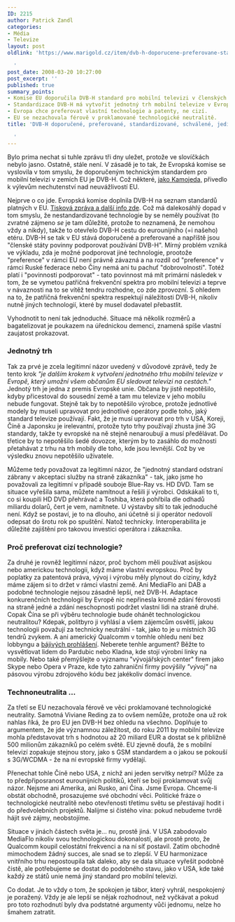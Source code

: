 ```yaml
---
ID: 2215
author: Patrick Zandl
categories:
- Média
- Televize
layout: post
oldlink: 'https://www.marigold.cz/item/dvb-h-doporucene-preferovane-standardizovane-schvalene-jedine

  '
post_date: 2008-03-20 10:27:00
post_excerpt: ''
published: true
summary_points:
- Komise EU doporučila DVB-H standard pro mobilní televizi v členských státech.
- Standardizace DVB-H má vytvořit jednotný trh mobilní televize v Evropě.
- Evropa chce preferovat vlastní technologie a patenty, ne cizí.
- EU se nezachovala férově v proklamované technologické neutralitě.
title: 'DVB-H doporučené, preferované, standardizované, schválené, jediné?

  '
---
```


Bylo prima nechat si tuhle zprávu tři dny uležet, protože ve slovíčkách nebylo jasno. Ostatně, stále není. V zásadě je to tak, že Evropská komise se vyslovila v tom smyslu, že doporučeným technickým standardem pro mobilní televizi v zemích EU je DVB-H. Což některé, <a href="http://vucako.bloguje.cz/669726-es-schaun-aufs-dvb-h-voll-hoffnung-schon-millionen.php">jako Kamojeda,</a> přivedlo k výlevům nechutenství nad neuvážlivostí EU. 

Nejprve o co jde. Evropská komise doplnila DVB-H na seznam standardů platných v EU. <a href="http://ec.europa.eu/ceskarepublika/press/press_releases/0808451b_cs.htm">Tisková zpráva a další info zde</a>. Což má dalekosáhlý dopad v tom smyslu, že nestandardizované technologie by se neměly používat (to zvratné zájmeno <em>se</em> je tam důležité, protože to neznamená, že nemohou vždy a nikdy), takže to otevřelo DVB-H cestu do eurounijního (=i našeho) etéru. DVB-H se tak v EU stává doporučené a preferované a napříště jsou "členské státy povinny podporovat používání DVB-H". Mírný problém vzniká ve výkladu, zda je možné podporovat jiné technologie, prootože "preference" v rámci EU není právně závazná a na rozdíl od "preference" v rámci Ruské federace nebo Číny nemá ani tu pachuť "dobrovolnosti". Totéž platí i "povinnosti podporovat" - tato povinnost má mít primární následek v tom, že se vymetou patřičná frekvenční spektra pro mobilní televizi a teprve v návaznosti na to se vítěž tendru rozhodne, co zde zprovozní. S ohledem na to, že patřičná frekvenční spektra respektují náležitosti DVB-H, nikoliv nutně jiných technologií, které by musel dodavatel přebastlit.  

<!--more-->

Vyhodnotit to není tak jednoduché. Situace má několik rozměrů a bagatelizovat je poukazem na úřednickou demenci, znamená spíše vlastní zaujatost prokazovat. 

<h3>Jednotný trh</h3>

Tak za prvé je zcela legitimní názor uvedený v důvodové zprávě, tedy že tento krok  <em>"je dalším krokem k vytvoření jednotného trhu mobilní televize v Evropě, který umožní všem občanům EU sledovat televizi na cestách."</em> Jednotý trh je jedna z premis Evropské unie. Občana by jistě nepotěšilo, kdyby přicestoval do sousední země a tam mu televize v jeho mobilu nebude fungovat. Stejně tak by to nepotěšilo výrobce, protože jednotlivé modely by museli upravovat pro jednotlivé operátory podle toho, jaký standard televize používají. Fakt, že je musí upravovat pro trh v USA, Koreji, Číně a Japonsku je irelevantní, protože tyto trhy používají zhusta jiné 3G standardy, takže ty evropské na ně stejně nenaroubují a musí předělávat. Do třetice by to nepotěšilo šedé dovozce, kterým by to zasáhlo do možnosti přetahávat z trhu na trh mobily dle toho, kde jsou levnější. Což by ve výsledku znovu nepotěšilo uživatele. 

Můžeme tedy považovat za legitimní názor, že "jednotný standard odstraní zábrany v akceptaci služby na straně zákazníka" - tak, jako jsme ho považovali za legitimní v případě souboje Blue-Ray vs. HD DVD. Tam se situace vyřešila sama, můžete namítnout a řešili jí výrobci. Odskákali to ti, co si koupili HD DVD přehrávač a Toshiba, která pohřbila dle odhadů miliardu dolarů, čert je vem, namítnete. U výstavby sítí to tak jednoduché není. Když se postaví, je to na dlouho, ani účetně si ji operátor nedovolí odepsat do šrotu rok po spuštění. Natož technicky. Interoperabilita je důležité zajištění pro takovou investici operátora i zákazníka.

<h3>Proč preferovat cizí technologie?</h3>

Za druhé je rovněž legitimní názor, proč bychom měli používat asijskou nebo americkou technologii, když máme vlastní evropskou. Proč by poplatky za patentová práva, vývoj i výrobu měly plynout do ciziny, když máme zájem si to držet v rámci vlastní země. Ani MediaFlo ani DAB a podobné technologie nejsou zásadně lepší, než DVB-H. Adaptace konkurenčních technologií by Evropě nic nepřinesla kromě zdání férovosti na straně jedné a zdání neschopnosti podržet vlastní lidi na straně druhé. Copak Čína se při výběru technologie bude ohánět technologickou neutralitou? Kdepak, politbyro ji vyhlásí a všem zájemcům osvětlí, jakou technologii považují za technicky neutrální - tak, jako to je u místních 3G tendrů zvykem. A ani americký Qualcomm v tomhle ohledu není bez lobbyngu a <a href="http://www.floforum.org/news/flo_forum_Kamil.jpg">bájivých prohlášení</a>.  Neberete tenhle argument? Běžte to vysvětlovat lidem do Pardubic nebo Kladna, kde stojí výrobní linky na mobily. Nebo také přemýšlejte o významu "vývojářských center" firem jako Skype nebo Opera v Praze, kde tyto zahraniční firmy povýšily<em> "vývoj"</em> na pásovou výrobu zdrojového kódu bez jakékoliv domácí invence. 

<h3>Technoneutralita ...</h3>

Za třetí se EU nezachovala férově ve věci proklamované technologické neutrality. Samotná Viviane Reding za to ovšem nemůže, protože ona už rok nahlas říká, že pro EU jen DVB-H bez ohledu na všechno. Doplňuje to argumentem, že jde významnou záležitost, do roku 2011 by mobilní televize mohla představovat trh s hodnotou až 20 miliard EUR a dostat se k přibližně 500 milionům zákazníků po celém světě. EU zjevně doufá, že s mobilní televizí zopakuje stejnou story, jako s GSM standardem a o jakou se pokouší s 3G/WCDMA - že na ní evropské firmy vydělají. 

Přenechat tohle Číně nebo USA, z nichž ani jeden servítky netrpí? Může za to předpřiposranost eurounijních politiků, kteří se bojí proklamovat svůj názor. Nejsme ani Amerika, ani Rusko, ani Čína. Jsme Evropa. Chceme-li obstát obchodně, prosazujeme své obchodní věci. Politické fráze o technologické neutralitě nebo otevřenosti třetímu světu se přestávají hodit i do předvolebních projektů. Nalijme si čistého vína: pokud nebudeme tvrdě hájit své zájmy, neobstojíme. 

Situace v jinách částech světa je... nu, prostě jiná. V USA zabodovalo MediaFlo nikoliv svou technologickou dokonalostí, ale prostě proto, že Qualcomm koupil celostátní frekvenci a na ní síť postavil. Zatím obchodně mimochodem žádný succes, ale snad se to zlepší. V EU harmonizace vnitřního trhu nepostoupila tak daleko, aby se dala situace vyřešit podobně čistě, ale potřebujeme se dostat do podobného stavu, jako v USA, kde také každý ze států unie nemá jiný standard pro mobilní televizi. 

Co dodat. Je to vždy o tom, že spokojen je tábor, který vyhrál, nespokojený je poražený. Vždy je ale lepší se nějak rozhodnout, než vyčkávat a pokud pro toto rozhodnutí byly dva podstatné argumenty vůči jednomu, nelze ho šmahem zatratit.